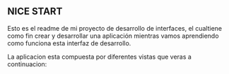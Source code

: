 ## NICE START

Esto es el readme de mi proyecto de desarrollo de interfaces, el cualtiene como fin crear y desarrollar una aplicación mientras vamos aprendiendo  
como funciona esta interfaz de desarrollo.

La aplicacion esta compuesta por diferentes vistas que veras a continuacion:

